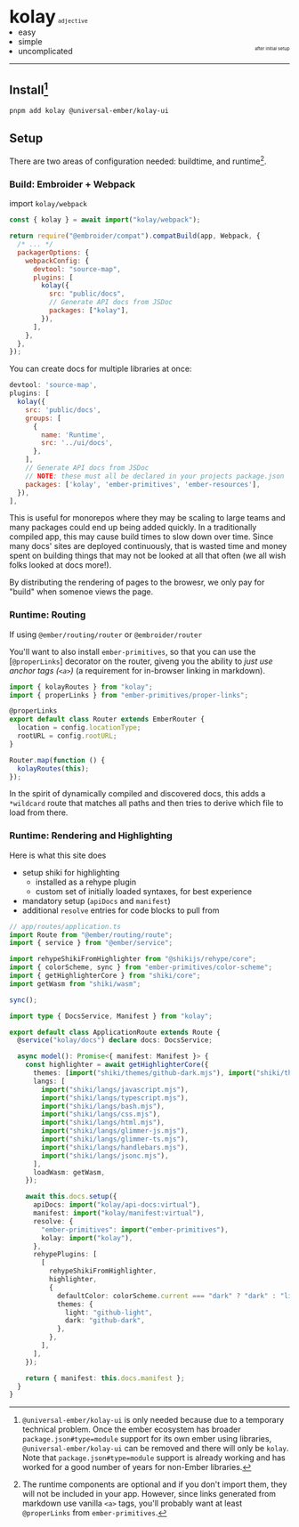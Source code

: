 <h1 style="
  font-size: 2rem; 
  display: inline-block; 
  margin-bottom: 0; 
  padding-bottom: 0">kolay</h1> 
<small><code>adjective</code></small>

<ul style="margin: 0; padding-left: 1rem; padding-bottom: 0;">
    <li>easy</li>
    <li>simple</li>
    <li>uncomplicated</li>
</ul>

<small style="
  float: right; 
  margin-top: -2rem; 
  font-size: 0.5rem;">after initial setup</small>

<hr>

## Install[^type-module]

```bash
pnpm add kolay @universal-ember/kolay-ui
```

[^type-module]: `@universal-ember/kolay-ui` is only needed because due to a temporary technical problem. Once the ember ecosystem has broader `package.json#type=module` support for its own ember using libraries, `@universal-ember/kolay-ui` can be removed and there will only be `kolay`. Note that `package.json#type=module` support is already working and has worked for a good number of years for non-Ember libraries.

## Setup

There are two areas of configuration needed: buildtime, and runtime[^runtime-optional].

[^runtime-optional]: The runtime components are optional and if you don't import them, they will not be included in your app. However, since links generated from markdown use vanilla `<a>` tags, you'll probably want at least `@properLinks` from `ember-primitives`.

### Build: Embroider + Webpack

import `kolay/webpack`

```js
const { kolay } = await import("kolay/webpack");

return require("@embroider/compat").compatBuild(app, Webpack, {
  /* ... */
  packagerOptions: {
    webpackConfig: {
      devtool: "source-map",
      plugins: [
        kolay({
          src: "public/docs",
          // Generate API docs from JSDoc
          packages: ["kolay"],
        }),
      ],
    },
  },
});
```

You can create docs for multiple libraries at once:

```js
devtool: 'source-map',
plugins: [
  kolay({
    src: 'public/docs',
    groups: [
      {
        name: 'Runtime',
        src: '../ui/docs',
      },
    ],
    // Generate API docs from JSDoc
    // NOTE: these must all be declared in your projects package.json
    packages: ['kolay', 'ember-primitives', 'ember-resources'],
  }),
],
```

This is useful for monorepos where they may be scaling to large teams and many packages could end up being added quickly. In a traditionally compiled app, this may cause build times to slow down over time. Since many docs' sites are deployed continuously, that is wasted time and money spent on building things that may not be looked at all that often (we all wish folks looked at docs more!).

By distributing the rendering of pages to the browesr, we only pay for "build" when somenoe views the page.

### Runtime: Routing

If using `@ember/routing/router` or `@embroider/router`

You'll want to also install `ember-primitives`, so that you can use the [`@properLinks`] decorator on the router, giveng you the ability to _just use anchor tags (`<a>`)_ (a requirement for in-browser linking in markdown).

```js
import { kolayRoutes } from "kolay";
import { properLinks } from "ember-primitives/proper-links";

@properLinks
export default class Router extends EmberRouter {
  location = config.locationType;
  rootURL = config.rootURL;
}

Router.map(function () {
  kolayRoutes(this);
});
```

In the spirit of dynamically compiled and discovered docs, this adds a `*wildcard` route that matches all paths and then tries to derive which file to load from there.

### Runtime: Rendering and Highlighting

Here is what this site does

- setup shiki for highlighting
  - installed as a rehype plugin
  - custom set of initially loaded syntaxes, for best experience
- mandatory setup (`apiDocs` and `manifest`)
- additional `resolve` entries for code blocks to pull from

```ts
// app/routes/application.ts
import Route from "@ember/routing/route";
import { service } from "@ember/service";

import rehypeShikiFromHighlighter from "@shikijs/rehype/core";
import { colorScheme, sync } from "ember-primitives/color-scheme";
import { getHighlighterCore } from "shiki/core";
import getWasm from "shiki/wasm";

sync();

import type { DocsService, Manifest } from "kolay";

export default class ApplicationRoute extends Route {
  @service("kolay/docs") declare docs: DocsService;

  async model(): Promise<{ manifest: Manifest }> {
    const highlighter = await getHighlighterCore({
      themes: [import("shiki/themes/github-dark.mjs"), import("shiki/themes/github-light.mjs")],
      langs: [
        import("shiki/langs/javascript.mjs"),
        import("shiki/langs/typescript.mjs"),
        import("shiki/langs/bash.mjs"),
        import("shiki/langs/css.mjs"),
        import("shiki/langs/html.mjs"),
        import("shiki/langs/glimmer-js.mjs"),
        import("shiki/langs/glimmer-ts.mjs"),
        import("shiki/langs/handlebars.mjs"),
        import("shiki/langs/jsonc.mjs"),
      ],
      loadWasm: getWasm,
    });

    await this.docs.setup({
      apiDocs: import("kolay/api-docs:virtual"),
      manifest: import("kolay/manifest:virtual"),
      resolve: {
        "ember-primitives": import("ember-primitives"),
        kolay: import("kolay"),
      },
      rehypePlugins: [
        [
          rehypeShikiFromHighlighter,
          highlighter,
          {
            defaultColor: colorScheme.current === "dark" ? "dark" : "light",
            themes: {
              light: "github-light",
              dark: "github-dark",
            },
          },
        ],
      ],
    });

    return { manifest: this.docs.manifest };
  }
}
```
